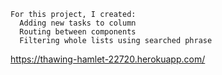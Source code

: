     For this project, I created:
      Adding new tasks to column
      Routing between components
      Filtering whole lists using searched phrase



https://thawing-hamlet-22720.herokuapp.com/
